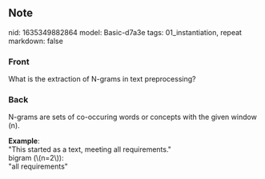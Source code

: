 ## Note
nid: 1635349882864
model: Basic-d7a3e
tags: 01_instantiation, repeat
markdown: false

### Front
What is the extraction of N-grams in text preprocessing?

### Back
N-grams are sets of co-occuring words or concepts with the given
window \(n\).
<div>
  <b>Example</b>:
</div>
<div>
  "This started as a text, meeting all requirements."
</div>
<div>
  bigram (\(n=2\)):
</div>
<div>
  "all requirements"
</div>
